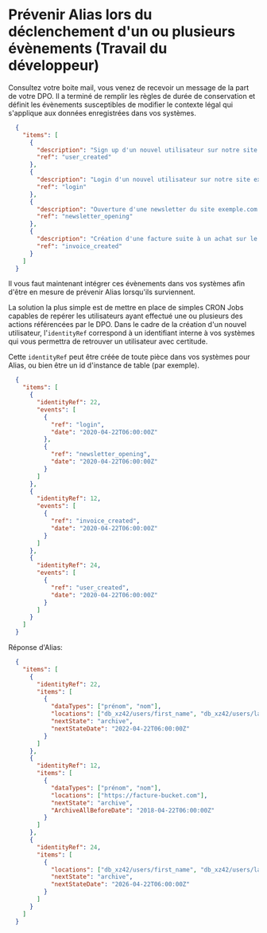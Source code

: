# Prévenir Alias lors du déclenchement d'un ou plusieurs évènements (Travail du développeur)

Consultez votre boite mail, vous venez de recevoir un message de la part de votre DPO. Il a terminé de remplir les règles de durée de conservation et définit les évènements susceptibles de modifier le contexte légal qui s'applique aux données enregistrées dans vos systèmes.

```json
  {
    "items": [
      {
        "description": "Sign up d'un nouvel utilisateur sur notre site exemple.com",
        "ref": "user_created"
      },
      {
        "description": "Login d'un nouvel utilisateur sur notre site exemple.com",
        "ref": "login"
      },
      {
        "description": "Ouverture d'une newsletter du site exemple.com par un abonné à cette newsletter",
        "ref": "newsletter_opening"
      },
      {
        "description": "Création d'une facture suite à un achat sur le site exemple.com",
        "ref": "invoice_created"
      }
    ]
  }
```

Il vous faut maintenant intégrer ces évènements dans vos systèmes afin d'être en mesure de prévenir Alias lorsqu'ils surviennent.

La solution la plus simple est de mettre en place de simples CRON Jobs capables de repérer les utilisateurs ayant effectué une ou plusieurs des actions référencées par le DPO. Dans le cadre de la création d'un nouvel utilisateur, l'```identityRef``` correspond à un identifiant interne à vos systèmes qui vous permettra de retrouver un utilisateur avec certitude.

Cette ```identityRef``` peut être créée de toute pièce dans vos systèmes pour Alias, ou bien être un id d'instance de table (par exemple). 

```json
  {
    "items": [
      {
        "identityRef": 22,
        "events": [
          {
            "ref": "login",
            "date": "2020-04-22T06:00:00Z"
          },
          {
            "ref": "newsletter_opening",
            "date": "2020-04-22T06:00:00Z"
          }
        ]
      },
      {
        "identityRef": 12,
        "events": [
          {
            "ref": "invoice_created",
            "date": "2020-04-22T06:00:00Z"
          }
        ]
      },
      {
        "identityRef": 24,
        "events": [
          {
            "ref": "user_created",
            "date": "2020-04-22T06:00:00Z"
          }
        ]
      }
    ]
  }
```

Réponse d'Alias: 

```json
  {
    "items": [
      {
        "identityRef": 22,
        "items": [
          {
            "dataTypes": ["prénom", "nom"],
            "locations": ["db_xz42/users/first_name", "db_xz42/users/last_name"],
            "nextState": "archive",
            "nextStateDate": "2022-04-22T06:00:00Z"
          }
        ]
      },
      {
        "identityRef": 12,
        "items": [
          {
            "dataTypes": ["prénom", "nom"],
            "locations": ["https://facture-bucket.com"],
            "nextState": "archive",
            "ArchiveAllBeforeDate": "2018-04-22T06:00:00Z"
          }
        ]
      },
      {
        "identityRef": 24,
        "items": [
          {
            "locations": ["db_xz42/users/first_name", "db_xz42/users/last_name"],
            "nextState": "archive",
            "nextStateDate": "2026-04-22T06:00:00Z"
          }
        ]
      }
    ]
  }
```

